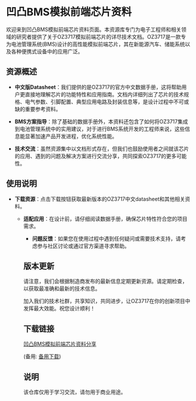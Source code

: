# 凹凸BMS模拟前端芯片资料

欢迎来到凹凸BMS模拟前端芯片资料页面。本资源库专门为电子工程师和相关领域的研究者提供了关于OZ3717模拟前端芯片的详尽技术文档。OZ3717是一款专为电池管理系统(BMS)设计的高性能模拟前端芯片，其在新能源汽车、储能系统以及各种便携式设备中的应用广泛。

## 资源概述

- **中文版Datasheet**：我们提供的是OZ3717的官方中文数据手册，这将帮助用户更直接地理解芯片的功能特性和应用指南。文档内详细列出了芯片的技术规格、电气参数、引脚配置、典型应用电路及封装信息等，是设计过程中不可或缺的重要参考资料。

- **BMS方案指导**：除了基础的数据手册外，本资料还包含了如何将OZ3717集成到电池管理系统中的实用建议，对于进行BMS系统开发的工程师来说，这些信息能显著加速产品开发进程，优化系统性能。

- **技术交流**：虽然资源集中以文档形式存在，但我们也鼓励使用者之间就该芯片的应用、遇到的问题及解决方案进行交流分享，共同探索OZ3717的更多可能性。

## 使用说明

- **下载资源**：点击下载按钮获取最新版本的OZ3717中文datasheet和其他相关资料。

  - **适配应用**：在设计前，请仔细阅读数据手册，确保芯片特性符合您的项目需求。

    - **问题反馈**：如果您在使用过程中遇到任何疑问或需要技术支持，请考虑参与社区讨论或通过官方渠道寻求帮助。

    ## 版本更新

    请注意，我们会根据制造商发布的最新信息定期更新资源。请定期检查，以获取最准确和最新的技术信息。

    加入我们的技术社群，共享知识，共同进步，让OZ3717在你的创新项目中发挥最大效能。祝您设计顺利！

    ## 下载链接
    [凹凸BMS模拟前端芯片资料分享](https://pan.quark.cn/s/55273d29b435) 

    (备用: [备用下载](https://pan.baidu.com/s/1Vf393JwBkDc546kDAg4mtw?pwd=1234))

    ## 说明

    该仓库仅用于学习交流，请勿用于商业用途。
